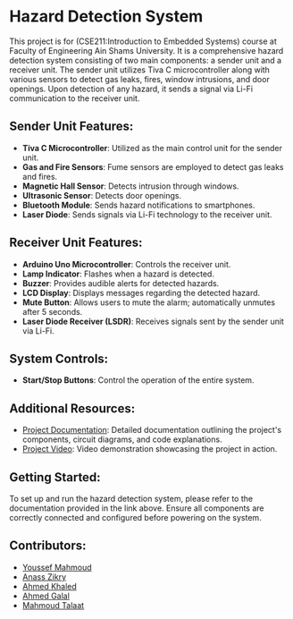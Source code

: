 # Hazard Detection System

This project is for (CSE211:Introduction to Embedded Systems) course at Faculty of Engineering Ain Shams University. It is a comprehensive hazard detection system consisting of two main components: a sender unit and a receiver unit. The sender unit utilizes Tiva C microcontroller along with various sensors to detect gas leaks, fires, window intrusions, and door openings. Upon detection of any hazard, it sends a signal via Li-Fi communication to the receiver unit.

## Sender Unit Features:
- **Tiva C Microcontroller**: Utilized as the main control unit for the sender unit.
- **Gas and Fire Sensors**: Fume sensors are employed to detect gas leaks and fires.
- **Magnetic Hall Sensor**: Detects intrusion through windows.
- **Ultrasonic Sensor**: Detects door openings.
- **Bluetooth Module**: Sends hazard notifications to smartphones.
- **Laser Diode**: Sends signals via Li-Fi technology to the receiver unit.

## Receiver Unit Features:
- **Arduino Uno Microcontroller**: Controls the receiver unit.
- **Lamp Indicator**: Flashes when a hazard is detected.
- **Buzzer**: Provides audible alerts for detected hazards.
- **LCD Display**: Displays messages regarding the detected hazard.
- **Mute Button**: Allows users to mute the alarm; automatically unmutes after 5 seconds.
- **Laser Diode Receiver (LSDR)**: Receives signals sent by the sender unit via Li-Fi.

## System Controls:
- **Start/Stop Buttons**: Control the operation of the entire system.

## Additional Resources:
- [Project Documentation](https://drive.google.com/file/d/1mSzgsOncTHhjm9P1KVLquHjqN82NWDgf/view?usp=sharing): Detailed documentation outlining the project's components, circuit diagrams, and code explanations.
- [Project Video](https://www.youtube.com/watch?v=awd9nEAME8g): Video demonstration showcasing the project in action.

## Getting Started:
To set up and run the hazard detection system, please refer to the documentation provided in the link above. Ensure all components are correctly connected and configured before powering on the system.

## Contributors:
- [Youssef Mahmoud](https://github.com/xYoussefMahmoudx)
- [Anass Zikry](https://github.com/anass-zikry)
- [Ahmed Khaled](https://github.com/Ahmedkhaledd1)
- [Ahmed Galal](https://github.com/ABarakat27)
- [Mahmoud Talaat](https://github.com/Mtalaat432)
  


